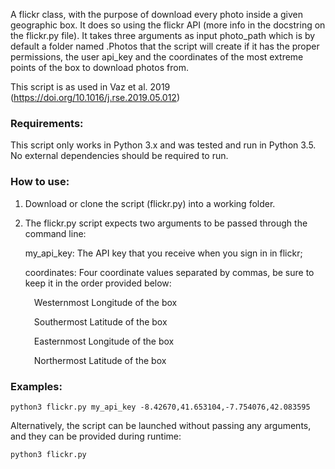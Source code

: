 A flickr class, with the purpose of download every photo inside a given geographic box. It does so using the flickr API (more info in the docstring on the flickr.py file). It takes three arguments as input photo_path which is by default a folder named .Photos that the script will create if it has the proper permissions, the user api_key and the coordinates of the most extreme points of the box to download photos from.

This script is as used in Vaz et al. 2019 (https://doi.org/10.1016/j.rse.2019.05.012)

<h3>Requirements:</h3>
This script only works in Python 3.x and was tested and run in Python 3.5. No external dependencies should be required to run.

<h3>How to use:</h3>

  1)  Download or clone the script (flickr.py) into a working folder.

  2)  The flickr.py script expects two arguments to be passed through the command line:
      <p>my_api_key: The API key that you receive when you sign in in flickr;</p>
      <p>coordinates: Four coordinate values separated by commas, be sure to keep it in the
      order provided below:</p>
      
        <p>&emsp;Westernmost Longitude of the box</p>
        <p>&emsp;Southermost Latitude of the box</p>
        <p>&emsp;Easternmost Longitude of the box</p>
        <p>&emsp;Northermost Latitude of the box</p>
          
  
  
<h3>Examples:</H3>
      
      
  ```
  python3 flickr.py my_api_key -8.42670,41.653104,-7.754076,42.083595
  ```
      
  Alternatively, the script can be launched without passing any arguments, and they can be provided during runtime:
  
  ```
  python3 flickr.py
  ```
      
      
  
    

